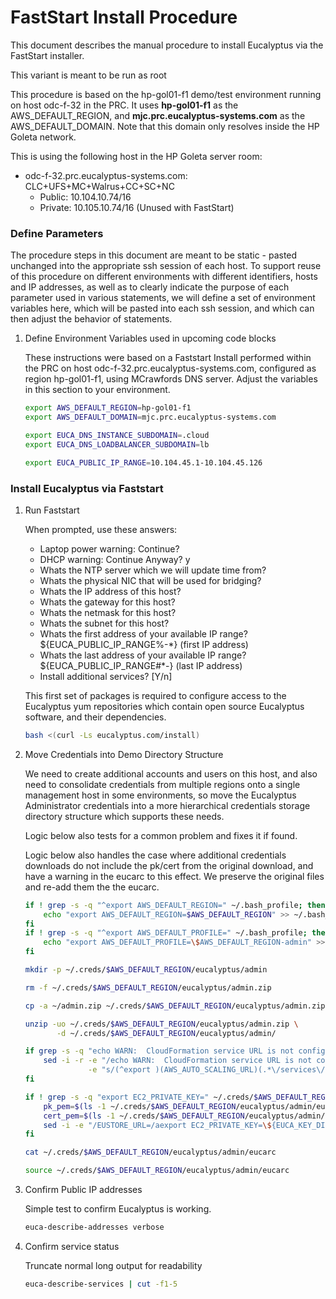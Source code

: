 # FastStart Install Procedure

This document describes the manual procedure to install Eucalyptus via the FastStart installer.

This variant is meant to be run as root

This procedure is based on the hp-gol01-f1 demo/test environment running on host odc-f-32 in the PRC.
It uses **hp-gol01-f1** as the AWS_DEFAULT_REGION, and **mjc.prc.eucalyptus-systems.com** as the
AWS_DEFAULT_DOMAIN. Note that this domain only resolves inside the HP Goleta network.

This is using the following host in the HP Goleta server room:
- odc-f-32.prc.eucalyptus-systems.com: CLC+UFS+MC+Walrus+CC+SC+NC
  - Public: 10.104.10.74/16
  - Private: 10.105.10.74/16 (Unused with FastStart)

### Define Parameters

The procedure steps in this document are meant to be static - pasted unchanged into the appropriate
ssh session of each host. To support reuse of this procedure on different environments with
different identifiers, hosts and IP addresses, as well as to clearly indicate the purpose of each
parameter used in various statements, we will define a set of environment variables here, which
will be pasted into each ssh session, and which can then adjust the behavior of statements.

1. Define Environment Variables used in upcoming code blocks

    These instructions were based on a Faststart Install performed within the PRC on host
    odc-f-32.prc.eucalyptus-systems.com, configured as region hp-gol01-f1, using MCrawfords
    DNS server. Adjust the variables in this section to your environment.

    ```bash
    export AWS_DEFAULT_REGION=hp-gol01-f1
    export AWS_DEFAULT_DOMAIN=mjc.prc.eucalyptus-systems.com

    export EUCA_DNS_INSTANCE_SUBDOMAIN=.cloud
    export EUCA_DNS_LOADBALANCER_SUBDOMAIN=lb

    export EUCA_PUBLIC_IP_RANGE=10.104.45.1-10.104.45.126
    ```

### Install Eucalyptus via Faststart

1. Run Faststart

    When prompted, use these answers:

    * Laptop power warning: Continue?                          <enter>
    * DHCP warning: Continue Anyway?                           y
    * Whats the NTP server which we will update time from?    <enter>
    * Whats the physical NIC that will be used for bridging?  <enter>
    * Whats the IP address of this host?                      <enter>
    * Whats the gateway for this host?                        <enter>
    * Whats the netmask for this host?                        <enter>
    * Whats the subnet for this host?                         <enter>
    * Whats the first address of your available IP range?     ${EUCA_PUBLIC_IP_RANGE%-*} (first IP address)
    * Whats the last address of your available IP range?      ${EUCA_PUBLIC_IP_RANGE#*-} (last IP address)
    * Install additional services? [Y/n]                       <enter>

   This first set of packages is required to configure access to the Eucalyptus yum repositories
   which contain open source Eucalyptus software, and their dependencies.

    ```bash
    bash <(curl -Ls eucalyptus.com/install)
    ```

2. Move Credentials into Demo Directory Structure

    We need to create additional accounts and users on this host, and also need to consolidate
    credentials from multiple regions onto a single management host in some environments, so
    move the Eucalyptus Administrator credentials into a more hierarchical credentials storage
    directory structure which supports these needs.

    Logic below also tests for a common problem and fixes it if found.

    Logic below also handles the case where additional credentials downloads do not include the
    pk/cert from the original download, and have a warning in the eucarc to this effect. We 
    preserve the original files and re-add them the the eucarc.

    ```bash
    if ! grep -s -q "^export AWS_DEFAULT_REGION=" ~/.bash_profile; then
        echo "export AWS_DEFAULT_REGION=$AWS_DEFAULT_REGION" >> ~/.bash_profile
    fi
    if ! grep -s -q "^export AWS_DEFAULT_PROFILE=" ~/.bash_profile; then
        echo "export AWS_DEFAULT_PROFILE=\$AWS_DEFAULT_REGION-admin" >> ~/.bash_profile
    fi

    mkdir -p ~/.creds/$AWS_DEFAULT_REGION/eucalyptus/admin

    rm -f ~/.creds/$AWS_DEFAULT_REGION/eucalyptus/admin.zip
 
    cp -a ~/admin.zip ~/.creds/$AWS_DEFAULT_REGION/eucalyptus/admin.zip

    unzip -uo ~/.creds/$AWS_DEFAULT_REGION/eucalyptus/admin.zip \
           -d ~/.creds/$AWS_DEFAULT_REGION/eucalyptus/admin/

    if grep -s -q "echo WARN:  CloudFormation service URL is not configured" ~/.creds/$AWS_DEFAULT_REGION/eucalyptus/admin/eucarc; then
        sed -i -r -e "/echo WARN:  CloudFormation service URL is not configured/d" \
                  -e "s/(^export )(AWS_AUTO_SCALING_URL)(.*\/services\/)(AutoScaling$)/\1\2\3\4\n\1AWS_CLOUDFORMATION_URL\3CloudFormation/" ~/.creds/$AWS_DEFAULT_REGION/eucalyptus/admin/eucarc
    fi

    if ! grep -s -q "export EC2_PRIVATE_KEY=" ~/.creds/$AWS_DEFAULT_REGION/eucalyptus/admin/eucarc; then
        pk_pem=$(ls -1 ~/.creds/$AWS_DEFAULT_REGION/eucalyptus/admin/euca2-admin-*-pk.pem | tail -1)
        cert_pem=$(ls -1 ~/.creds/$AWS_DEFAULT_REGION/eucalyptus/admin/euca2-admin-*-cert.pem | tail -1)
        sed -i -e "/EUSTORE_URL=/aexport EC2_PRIVATE_KEY=\${EUCA_KEY_DIR}/${pk_pem##*/}\nexport EC2_CERT=\${EUCA_KEY_DIR}/${cert_pem##*/}" ~/.creds/$AWS_DEFAULT_REGION/eucalyptus/admin/eucarc
    fi

    cat ~/.creds/$AWS_DEFAULT_REGION/eucalyptus/admin/eucarc

    source ~/.creds/$AWS_DEFAULT_REGION/eucalyptus/admin/eucarc
    ```

3. Confirm Public IP addresses

    Simple test to confirm Eucalyptus is working.

    ```bash
    euca-describe-addresses verbose
    ```

4. Confirm service status

    Truncate normal long output for readability

    ```bash
    euca-describe-services | cut -f1-5
    ```

